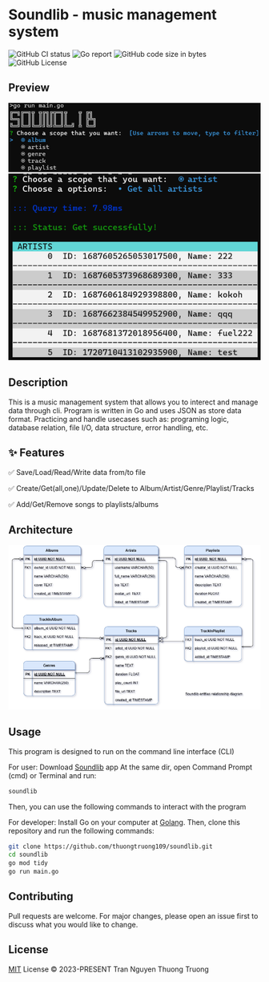 # Soundlib - music management system

![GitHub CI status](https://img.shields.io/github/actions/workflow/status/thuongtruong109/soundlib/ci.yml)
![Go report](https://goreportcard.com/badge/github.com/thuongtruong109/soundlib)
![GitHub code size in bytes](https://img.shields.io/github/languages/code-size/thuongtruong109/soundlib)
![GitHub License](https://img.shields.io/github/license/thuongtruong109/soundlib?color=orange)

## Preview

![Main Menu](/public/1.png)
![Read data](/public/2.png)

## Description

This is a music management system that allows you to interect and manage data through cli. Program is written in Go and uses JSON as store data format. Practicing and handle usecases such as: programing logic, database relation, file I/O, data structure, error handling, etc.

## ✨ Features

✅ Save/Load/Read/Write data from/to file

✅ Create/Get(all,one)/Update/Delete to Album/Artist/Genre/Playlist/Tracks

✅ Add/Get/Remove songs to playlists/albums

## Architecture

![ERD](/docs/erd.png)

## Usage

This program is designed to run on the command line interface (CLI)

For user: Download [Soundlib](https://github.com/thuongtruong109/soundlib/blob/main/soundlib) app
At the same dir, open Command Prompt (cmd) or Terminal and run:

```bash
soundlib
```

Then, you can use the following commands to interact with the program

For developer: Install Go on your computer at [Golang](https://golang.org/dl/). Then, clone this repository and run the following commands:

```bash
git clone https://github.com/thuongtruong109/soundlib.git
cd soundlib
go mod tidy
go run main.go
```

## Contributing

Pull requests are welcome. For major changes, please open an issue first to discuss what you would like to change.

## License

[MIT](LICENSE) License © 2023-PRESENT Tran Nguyen Thuong Truong

<!-- ## References

[Read x write JSON](https://www.developer.com/languages/json-files-golang/)

[Append to Json](https://dev.to/evilcel3ri/append-data-to-json-in-go-5gbj)

[symbol](https://www.cutesymbols.net/p/dot.html) -->
